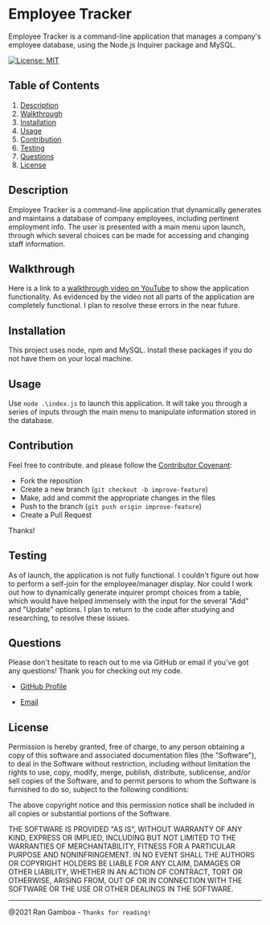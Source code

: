 # Employee Tracker
Employee Tracker is a command-line application that manages a company's employee database, using the Node.js Inquirer package and MySQL.

[![License: MIT](https://img.shields.io/badge/License-MIT-yellow.svg)](https://opensource.org/licenses/MIT)

## Table of Contents

  1. [Description](#description)
  2. [Walkthrough](#walkthrough)
  3. [Installation](#installation)
  4. [Usage](#usage)
  5. [Contribution](#contribution)
  6. [Testing](#testing)
  7. [Questions](#questions)
  8. [License](#license)
  
## Description

Employee Tracker is a command-line application that dynamically generates and maintains a database of company employees, including pertinent employment info. The user is presented with a main menu upon launch, through which several choices can be made for accessing and changing staff information.


## Walkthrough

Here is a link to a [walkthrough video on YouTube](https://youtu.be/mTI7VUzXJ2k) to show the application functionality. As evidenced by the video not all parts of the application are completely functional. I plan to resolve these errors in the near future.

## Installation

This project uses node, npm and MySQL. Install these packages if you do not have them on your local machine. 

## Usage

Use ``node .\index.js`` to launch this application. It will take you through a series of inputs through the main menu to manipulate information stored in the database.

## Contribution

Feel free to contribute. and please follow the [Contributor Covenant](http://contributor-covenant.org/version/1/3/0/):

* Fork the reposition
* Create a new branch (``git checkout -b improve-feature``)
* Make, add and commit the appropriate changes in the files
* Push to the branch (``git push origin improve-feature``)
* Create a Pull Request

Thanks!

## Testing

As of launch, the application is not fully functional. I couldn't figure out how to perform a self-join for the employee/manager display. Nor could I work out how to dynamically generate inquirer prompt choices from a table, which would have helped immensely with the input for the several "Add" and "Update" options. I plan to return to the code after studying and researching, to resolve these issues.

## Questions

Please don't hesitate to reach out to me via GitHub or email if you've got any questions! Thank you for checking out my code.

* [GitHub Profile](https://github.com/rangamboa) 

* [Email](mailto:rangamboa@gmail.com)

## License

Permission is hereby granted, free of charge, to any person obtaining a copy of this software and associated documentation files (the "Software"), to deal in the Software without restriction, including without limitation the rights to use, copy, modify, merge, publish, distribute, sublicense, and/or sell copies of the Software, and to permit persons to whom the Software is furnished to do so, subject to the following conditions:

The above copyright notice and this permission notice shall be included in all copies or substantial portions of the Software.

THE SOFTWARE IS PROVIDED "AS IS", WITHOUT WARRANTY OF ANY KIND, EXPRESS OR IMPLIED, INCLUDING BUT NOT LIMITED TO THE WARRANTIES OF MERCHANTABILITY, FITNESS FOR A PARTICULAR PURPOSE AND NONINFRINGEMENT. IN NO EVENT SHALL THE AUTHORS OR COPYRIGHT HOLDERS BE LIABLE FOR ANY CLAIM, DAMAGES OR OTHER LIABILITY, WHETHER IN AN ACTION OF CONTRACT, TORT OR OTHERWISE, ARISING FROM, OUT OF OR IN CONNECTION WITH THE SOFTWARE OR THE USE OR OTHER DEALINGS IN THE SOFTWARE.

---
@2021 Ran Gamboa - ``Thanks for reading!``
